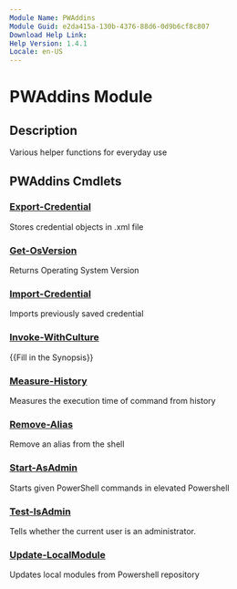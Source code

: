 ```yaml
---
Module Name: PWAddins
Module Guid: e2da415a-130b-4376-88d6-0d9b6cf8c807
Download Help Link: 
Help Version: 1.4.1
Locale: en-US
---
```


# PWAddins Module
## Description
Various helper functions for everyday use

## PWAddins Cmdlets
### [Export-Credential](Export-Credential.md)
Stores credential objects in .xml file

### [Get-OsVersion](Get-OsVersion.md)
Returns Operating System Version

### [Import-Credential](Import-Credential.md)
Imports previously saved credential

### [Invoke-WithCulture](Invoke-WithCulture.md)
{{Fill in the Synopsis}}

### [Measure-History](Measure-History.md)
Measures the execution time of command from history

### [Remove-Alias](Remove-Alias.md)
Remove an alias from the shell

### [Start-AsAdmin](Start-AsAdmin.md)
Starts given PowerShell commands in elevated Powershell

### [Test-IsAdmin](Test-IsAdmin.md)
Tells whether the current user is an administrator.

### [Update-LocalModule](Update-LocalModule.md)
Updates local modules from Powershell repository


